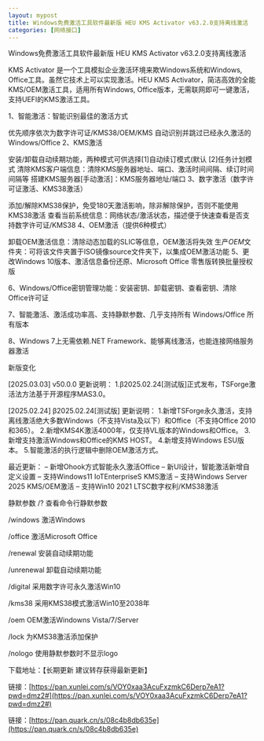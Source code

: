 ```yaml
---
layout: mypost
title: Windows免费激活工具软件最新版 HEU KMS Activator v63.2.0支持离线激活
categories: [网络接口]
---
```


Windows免费激活工具软件最新版 HEU KMS Activator v63.2.0支持离线激活                                                      
                 
KMS Activator 是一个工具模拟企业激活环境来欺Windows系统和Windows, Office工具。虽然它技术上可以实现激活。HEU KMS Activator，简洁高效的全能KMS/OEM激活工具，适用所有Windows, Office版本，无需联网即可一键激活，支持UEFI的KMS激活工具。

1、智能激活：智能识别最佳的激活方式

优先顺序依次为数字许可证/KMS38/OEM/KMS
自动识别并跳过已经永久激活的Windows/Office
2、KMS激活

安装/卸载自动续期功能，两种模式可供选择[1]自动续订模式(默认 [2]任务计划模式
清除KMS客户端信息：清除KMS服务器地址、端口、激活时间间隔、续订时间间隔等
搭建KMS服务器[手动激活]：KMS服务器地址/端口
3、数字激活（数字许可证激活、KMS38激活）

添加/解除KMS38保护，免受180天激活影响，除非解除保护，否则不能使用KMS38激活
查看当前系统信息：网络状态/激活状态，描述便于快速查看是否支持数字许可证/KMS38
4、OEM激活（提供6种模式）

卸载OEM激活信息：清除动态加载的SLIC等信息，OEM激活将失效
生产$OEM$文件夹：可将该文件夹置于ISO镜像source文件夹下，以集成OEM激活功能
5、更改Windows 10版本、激活信息备份还原、Microsoft Office 零售版转换批量授权版

6、Windows/Office密钥管理功能：安装密钥、卸载密钥、查看密钥、清除Office许可证

7、智能激活、激活成功率高、支持静默参数、几乎支持所有 Windows/Office 所有版本

8、Windows 7上无需依赖.NET Framework、能够离线激活，也能连接网络服务器激活

新版变化

[2025.03.03] v50.0.0 更新说明：
1.β2025.02.24[测试版]正式发布，TSForge激活法方法基于开源程序MAS3.0。

[2025.02.24] β2025.02.24[测试版] 更新说明：
1.新增TSForge永久激活，支持离线激活绝大多数Windows（不支持Vista及以下）和Office（不支持Office 2010和365）。
2.新增KMS4K激活4000年，仅支持VL版本的Windows和Office。
3.新增支持激活Windows和Office的KMS HOST。
4.新增支持Windows ESU版本。
5.智能激活的执行逻辑中删除OEM激活方式。

最近更新：
– 新增Ohook方式智能永久激活Office
– 新UI设计，智能激活新增自定义设置
– 支持Windows11 IoTEnterpriseS KMS激活
– 支持Windows Server 2025 KMS/OEM激活
– 支持Win10 2021 LTSC数字权利/KMS38激活

静默参数
/? 查看命令行静默参数

/windows 激活Windows

/office 激活Microsoft Office

/renewal 安装自动续期功能

/unrenewal 卸载自动续期功能

/digital 采用数字许可永久激活Win10

/kms38 采用KMS38模式激活Win10至2038年

/oem OEM激活Windowns Vista/7/Server

/lock 为KMS38激活添加保护

/nologo 使用静默参数时不显示logo

下载地址：【长期更新 建议转存获得最新更新】

链接：[https://pan.xunlei.com/s/VOY0xaa3AcuFxzmkC6Derp7eA1?pwd=dmz2#](https://pan.xunlei.com/s/VOY0xaa3AcuFxzmkC6Derp7eA1?pwd=dmz2#)

链接：[https://pan.quark.cn/s/08c4b8db635e](https://pan.quark.cn/s/08c4b8db635e)

